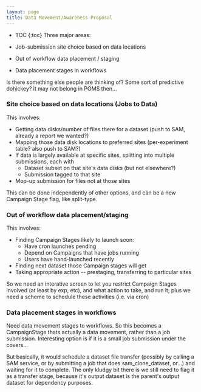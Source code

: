 ```yaml
---
layout: page
title: Data Movement/Awareness Proposal
---
```

* TOC
{:toc}
Three major areas:

* Job-submission site choice based on data locations
* Out of workflow data placement / staging
* Data placement stages in workflows

Is there something else people are thinking of? Some sort of predictive dohickey?
it may not belong in POMS then...

### Site choice based on data locations (Jobs to Data)

This involves:

* Getting data disks/number of files there for a dataset (push to SAM, already a report we wanted?)
* Mapping those data disk locations to preferred sites (per-experiment table? also push to SAM?)
* If data is largely available at specific sites, splitting into multiple submissions, each with
  * Dataset subset on that site's data disks (but not elsewhere?)
  * Submission tagged to that site
* Mop-up submission for files not at those sites

This can be done independently of other options, and can be a new Campaign Stage flag, like split-type.

### Out of workflow data placement/staging

This involves:

* Finding Campaign Stages likely to launch soon:
  * Have cron launches pending
  * Depend on Campaigns that have jobs running
  * Users have hand-launched recently
* Finding next dataset those Campaign stages will get
* Taking appropriate action -- prestaging, transferring to particular sites

So we need an interative screen to let you restrict Campaign Stages involved (at least by exp, etc), and what action to take, and run it; plus we need a scheme to schedule these activities (i.e. via cron)

### Data placement stages in workflows

Need data movement stages to workflows. So this becomes a CampaignStage thats actually a data movement, rather than a job submission. Interesting option is if it is a small job submission under the covers...   

But basically, it would schedule a dataset file transfer (possibly by calling a SAM service, or by submitting a job that does sam_clone_dataset, or...) and waiting for it to complete. The only kludgy bit there is we still need to flag it as a transfer stage, because it's output dataset is the parent's output dataset for dependency purposes.